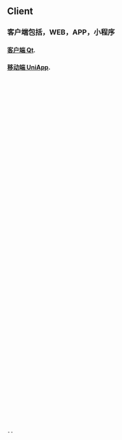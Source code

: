 ## Client
### 客户端包括，WEB，APP，小程序  

#### [客户端 Qt](https://github.com/Thanks4T/uuuuu).  
  
#### [移动端 UniApp](https://github.com/Thanks4T/uuuuu).  
```Shell


























































--
